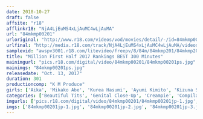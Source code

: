 ```yaml
---
date: 2018-10-27
draft: false
affsite: "r18"
afflinkr18: "NjA4LjEuMS4xLjAuMC4wLjAuMA"
url: "84mkmp00201"
urloriginal: "http://www.r18.com/videos/vod/movies/detail/-/id=84mkmp00201"
urlfinal: "http://media.r18.com/track/NjA4LjEuMS4xLjAuMC4wLjAuMA/videos/vod/movies/detail/-/id=84mkmp00201"
samplevid: "awspv3001.r18.com/litevideo/freepv/8/84m/84mkmp201/84mkmp201_dmb_w.mp4"
title: "Million First Half 2017 Rankings BEST 300 Minutes"
mainimgurl: "pics.r18.com/digital/video/84mkmp00201/84mkmp00201ps.jpg"
mainimgs: "84mkmp00201ps.jpg"
releasedate: "Oct. 13, 2017"
duration: 301
productioncomp: "K M Produce"
girls: ['Aika', 'Mikako Abe', 'Kurea Hasumi', 'Ayumi Kimito', 'Kizuna Sakura', 'Naomi', 'Haruka Namiki', 'Rena Aoi', 'Rina Shirakawa']
categories: ['Beautiful Tits', 'Genital Close-Up', 'Creampie', 'Compilation', 'Over 4 Hours', 'Hi-Def']
imgurls: ['pics.r18.com/digital/video/84mkmp00201/84mkmp00201jp-1.jpg', 'pics.r18.com/digital/video/84mkmp00201/84mkmp00201jp-2.jpg', 'pics.r18.com/digital/video/84mkmp00201/84mkmp00201jp-3.jpg', 'pics.r18.com/digital/video/84mkmp00201/84mkmp00201jp-4.jpg', 'pics.r18.com/digital/video/84mkmp00201/84mkmp00201jp-5.jpg', 'pics.r18.com/digital/video/84mkmp00201/84mkmp00201jp-6.jpg', 'pics.r18.com/digital/video/84mkmp00201/84mkmp00201jp-7.jpg', 'pics.r18.com/digital/video/84mkmp00201/84mkmp00201jp-8.jpg', 'pics.r18.com/digital/video/84mkmp00201/84mkmp00201jp-9.jpg', 'pics.r18.com/digital/video/84mkmp00201/84mkmp00201jp-10.jpg', 'pics.r18.com/digital/video/84mkmp00201/84mkmp00201jp-11.jpg', 'pics.r18.com/digital/video/84mkmp00201/84mkmp00201jp-12.jpg', 'pics.r18.com/digital/video/84mkmp00201/84mkmp00201jp-13.jpg', 'pics.r18.com/digital/video/84mkmp00201/84mkmp00201jp-14.jpg', 'pics.r18.com/digital/video/84mkmp00201/84mkmp00201jp-15.jpg', 'pics.r18.com/digital/video/84mkmp00201/84mkmp00201jp-16.jpg', 'pics.r18.com/digital/video/84mkmp00201/84mkmp00201jp-17.jpg', 'pics.r18.com/digital/video/84mkmp00201/84mkmp00201jp-18.jpg', 'pics.r18.com/digital/video/84mkmp00201/84mkmp00201jp-19.jpg', 'pics.r18.com/digital/video/84mkmp00201/84mkmp00201jp-20.jpg']
imgs: ['84mkmp00201jp-1.jpg', '84mkmp00201jp-2.jpg', '84mkmp00201jp-3.jpg', '84mkmp00201jp-4.jpg', '84mkmp00201jp-5.jpg', '84mkmp00201jp-6.jpg', '84mkmp00201jp-7.jpg', '84mkmp00201jp-8.jpg', '84mkmp00201jp-9.jpg', '84mkmp00201jp-10.jpg', '84mkmp00201jp-11.jpg', '84mkmp00201jp-12.jpg', '84mkmp00201jp-13.jpg', '84mkmp00201jp-14.jpg', '84mkmp00201jp-15.jpg', '84mkmp00201jp-16.jpg', '84mkmp00201jp-17.jpg', '84mkmp00201jp-18.jpg', '84mkmp00201jp-19.jpg', '84mkmp00201jp-20.jpg']
---
```


